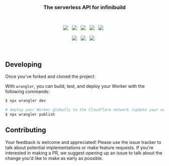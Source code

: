 <br>

<h3 align="center">
    The serverless API for infinibuild
</h3>

<br>

<p align="center">
    <a href="https://github.com/CodeCrowCorp/infinibuild-api"><img src="https://img.shields.io/github/v/release/CodeCrowCorp/infinibuild-api?color=%23ff00a0&include_prereleases&label=version&sort=semver"></a>
    &nbsp;
    <a href="https://github.com/CodeCrowCorp/infinibuild-api"><img src="https://img.shields.io/badge/built_with-rust-000000.svg"></a>
    &nbsp;
    <a href="https://github.com/CodeCrowCorp/infinibuild-api/actions"><img src="https://github.com/CodeCrowCorp/infinibuild-api/actions/workflows/test-and-deploy.yml/badge.svg"></a>
    &nbsp;
    <a href="https://about.codecov.io/"><img src="https://codecov.io/gh/CodeCrowCorp/infinibuild-api/branch/main/graph/badge.svg"></a>
    &nbsp;
    <a href="https://dependabot.com/"><img src="https://img.shields.io/badge/dependabot-enabled-025e8c?logo=Dependabot"></a>
    &nbsp;
</p>

<p align="center">
    <a href="https://github.com/CodeCrowCorp/infinibuild-api/blob/master/LICENSE.md"><img src="https://img.shields.io/badge/license-GPL3.0-00bfff.svg"></a>
    &nbsp;
	<a href="https://discord.gg/codecrow"><img src="https://img.shields.io/discord/766681806463303680?label=discord&color=5a66f6"></a>
	&nbsp;
    <a href="https://twitter.com/CodeCrowCorp"><img src="https://img.shields.io/badge/twitter-follow_us-1d9bf0.svg"></a>
    &nbsp;
</p>

<br>

## Developing

Once you've forked and cloned the project:

With `wrangler`, you can build, test, and deploy your Worker with the following commands:

```sh
$ npx wrangler dev

# deploy your Worker globally to the Cloudflare network (update your wrangler.toml file for configuration)
$ npx wrangler publish
```

## Contributing

Your feedback is welcome and appreciated! Please use the issue tracker to talk about potential implementations or make feature requests. If you're interested in making a PR, we suggest opening up an issue to talk about the change you'd like to make as early as possible.
